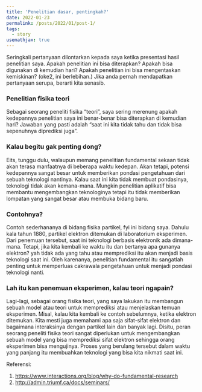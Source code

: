 ```yaml
---
title: 'Penelitian dasar, pentingkah?'
date: 2022-01-23
permalink: /posts/2022/01/post-1/
tags:
  - story
usemathjax: true
---
```


Seringkali pertanyaan dilontarkan kepada saya ketika presentasi hasil penelitian saya.
Apakah penelitian ini bisa diterapkan? 
Apakah bisa digunakan di kemudian hari?
Apakah penelitian ini bisa mengentaskan kemiskinan? (oke2, ini berlebihan.)
Jika anda pernah mendapatkan pertanyaan serupa, berarti kita senasib. 

<h3> Penelitian fisika teori</h3>
Sebagai seorang peneliti fisika “teori”, saya sering merenung apakah kedepannya penelitian saya ini benar-benar bisa diterapkan di kemudian hari? Jawaban yang pasti adalah “saat ini kita tidak tahu dan tidak bisa sepenuhnya diprediksi juga”. 

<h3> Kalau begitu gak penting dong?</h3>
Eits, tunggu dulu, walaupun memang penelitian fundamental sekaan tidak akan terasa manfaatnya di beberapa waktu kedepan. Akan tetapi, potensi kedepannya sangat besar untuk memberikan pondasi pengetahuan dari sebuah teknologi nantinya. Kalau saat ini kita tidak membuat pondasinya, teknologi tidak akan kemana-mana. Mungkin penelitian aplikatif bisa membantu mengembangkan teknologinya tetapi itu tidak memberikan lompatan yang sangat besar atau membuka bidang baru.

<h3> Contohnya? </h3>
Contoh sederhananya di bidang fisika partikel, fyi ini bidang saya. Dahulu kala tahun 1880, partikel elektron ditemukan di laboratorium eksperimen. Dari penemuan tersebut, saat ini teknologi berbasis elektronik ada dimana-mana. Tetapi, jika kita kembali ke waktu itu dan bertanya apa gunanya elektron? yah tidak ada yang tahu atau memprediksi itu akan menjadi basis teknologi saat ini. Oleh karenanya, penelitian fundamental itu sangatlah penting untuk memperluas cakrawala pengetahuan untuk menjadi pondasi teknologi nanti. 

<h3> Lah itu kan penemuan eksperimen, kalau teori ngapain?</h3>
Lagi-lagi, sebagai orang fisika teori, yang saya lakukan itu membangun sebuah model atau teori untuk memprediksi atau menjelaskan temuan eksperimen. Misal, kalau kita kembali ke contoh sebelumnya, ketika elektron ditemukan. Kita mesti juga memahami apa saja sifat-sifat elektron dan bagaimana interaksinya dengan partikel lain dan banyak lagi. Disitu, peran seorang peneliti fisika teori sangat diperlukan untuk mengembangkan sebuah model yang bisa memprediksi sifat elektron sehingga orang eksperimen bisa mengujinya. Proses yang berulang tersebut dalam waktu yang panjang itu membuahkan teknologi yang bisa kita nikmati saat ini. 



Referensi:
<ol>
  <li> <a href="https://www.interactions.org/blog/why-do-fundamental-research">https://www.interactions.org/blog/why-do-fundamental-research</a> </li>
  <li> <a href="http://admin.triumf.ca/docs/seminars/Sem3112515775-37021-1.Why%20Fundamental%20Research%20cc.pdf">http://admin.triumf.ca/docs/seminars/</a></li>
</ol>



<div id="fb-root"></div>
<script async defer crossorigin="anonymous" src="https://connect.facebook.net/id_ID/sdk.js#xfbml=1&version=v11.0" nonce="rke14RD2"></script>

<div class="fb-comments" data-href="https://ajarifi.github.io/posts/2021/06/post-1/" data-width="750" data-numposts="10"></div>

